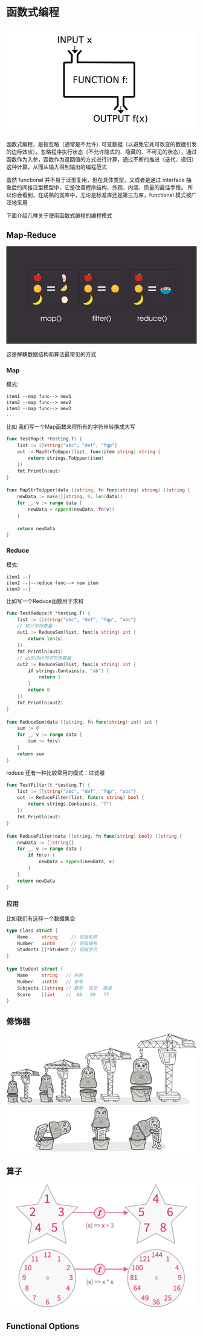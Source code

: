 # 函数式编程

![](../../image/fp.png)

函数式编程，是指忽略（通常是不允许）可变数据（以避免它处可改变的数据引发的边际效应），忽略程序执行状态（不允许隐式的、隐藏的、不可见的状态），通过函数作为入参，函数作为返回值的方式进行计算，通过不断的推进（迭代、递归）这种计算，从而从输入得到输出的编程范式

虽然 functional 并不易于泛型复用，但在具体类型，又或者是通过 interface 抽象后的间接泛型模型中，它是改善程序结构、外观、内涵、质量的最佳手段。
所以你会看到，在成熟的类库中，无论是标准库还是第三方库，functional 模式被广泛地采用

下面介绍几种关于使用函数式编程的编程模式


## Map-Reduce

![](../../image/map_filter_reduce.jpeg)

这是解耦数据结构和算法最常见的方式

### Map

模式:
```
item1 --map func--> new1
item2 --map func--> new2
item3 --map func--> new3
...
```

比如 我们写一个Map函数来将所有的字符串转换成大写
```go
func TestMap(t *testing.T) {
	list := []string{"abc", "def", "fqp"}
	out := MapStrToUpper(list, func(item string) string {
		return strings.ToUpper(item)
	})
	fmt.Println(out)
}

func MapStrToUpper(data []string, fn func(string) string) []string {
	newData := make([]string, 0, len(data))
	for _, v := range data {
		newData = append(newData, fn(v))
	}

	return newData
}
```


### Reduce

模式:
```
item1 --|
item2 --|--reduce func--> new item
item3 --|
```

比如写一个Reduce函数用于求和
```go
func TestReduce(t *testing.T) {
	list := []string{"abc", "def", "fqp", "abc"}
	// 统计字符数量
	out1 := ReduceSum(list, func(s string) int {
		return len(s)
	})
	fmt.Println(out1)
	// 出现过ab的字符串数量
	out2 := ReduceSum(list, func(s string) int {
		if strings.Contains(s, "ab") {
			return 1
		}
		return 0
	})
	fmt.Println(out2)
}

func ReduceSum(data []string, fn func(string) int) int {
	sum := 0
	for _, v := range data {
		sum += fn(v)
	}
	return sum
}
```

reduce 还有一种比较常用的模式：过滤器
```go
func TestFilter(t *testing.T) {
	list := []string{"abc", "def", "fqp", "abc"}
	out := ReduceFilter(list, func(s string) bool {
		return strings.Contains(s, "f")
	})
	fmt.Println(out)
}

func ReduceFilter(data []string, fn func(string) bool) []string {
	newData := []string{}
	for _, v := range data {
		if fn(v) {
			newData = append(newData, v)
		}
	}
	return newData
}
```

### 应用

比如我们有这样一个数据集合:
```go
type Class struct {
	Name     string     // 班级名称
	Number   uint8      // 班级编号
	Students []*Student // 班级学员
}

type Student struct {
	Name     string   // 名称
	Number   uint16   // 学号
	Subjects []string // 数学  语文  英语
	Score    []int    //  88   99   77
}
```


## 修饰器

![](../../image/decorator.png)


## 算子

![](../../image/functor.png)

## Functional Options


